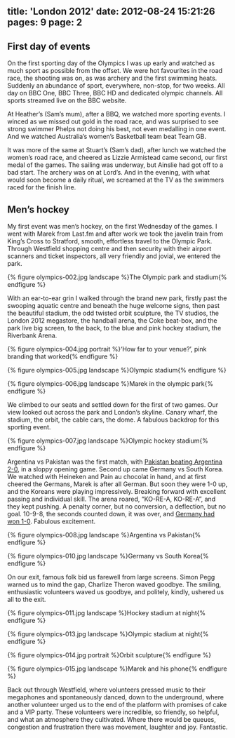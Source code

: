 title: 'London 2012'
date: 2012-08-24 15:21:26
pages: 9
page: 2
---

## First day of events

On the first sporting day of the Olympics I was up early and watched as much sport as possible from the offset. We were hot favourites in the road race, the shooting was on, as was archery and the first swimming heats. Suddenly an abundance of sport, everywhere, non-stop, for two weeks. All day on BBC One, BBC Three, BBC HD and dedicated olympic channels. All sports streamed live on the BBC website.

At Heather’s (Sam’s mum), after a BBQ, we watched more sporting events. I winced as we missed out gold in the road race, and was surprised to see strong swimmer Phelps not doing his best, not even medalling in one event. And we watched Australia’s women’s Basketball team beat Team GB.

It was more of the same at Stuart’s (Sam’s dad), after lunch we watched the women’s road race, and cheered as Lizzie Armistead came second, our first medal of the games. The sailing was underway, but Ainslie had got off to a bad start. The archery was on at Lord’s. And in the evening, with what would soon become a daily ritual, we screamed at the TV as the swimmers raced for the finish line.

## Men’s hockey

My first event was men’s hockey, on the first Wednesday of the games. I went with Marek from Last.fm and after work we took the javelin train from King’s Cross to Stratford, smooth, effortless travel to the Olympic Park. Through Westfield shopping centre and then security with their airport scanners and ticket inspectors, all very friendly and jovial, we entered the park.

{% figure olympics-002.jpg landscape %}The Olympic park and stadium{% endfigure %}

With an ear-to-ear grin I walked through the brand new park, firstly past the swooping aquatic centre and beneath the huge welcome signs, then past the beautiful stadium, the odd twisted orbit sculpture, the TV studios, the London 2012 megastore, the handball arena, the Coke beat-box, and the park live big screen, to the back, to the blue and pink hockey stadium, the Riverbank Arena.

{% figure olympics-004.jpg portrait %}‘How far to your venue?’, pink branding that worked{% endfigure %}

{% figure olympics-005.jpg landscape %}Olympic stadium{% endfigure %}

{% figure olympics-006.jpg landscape %}Marek in the olympic park{% endfigure %}

We climbed to our seats and settled down for the first of two games. Our view looked out across the park and London’s skyline. Canary wharf, the stadium, the orbit, the cable cars, the dome. A fabulous backdrop for this sporting event.

{% figure olympics-007.jpg landscape %}Olympic hockey stadium{% endfigure %}

Argentina vs Pakistan was the first match, with [Pakistan beating Argentina 2-0](http://london2012.bbc.co.uk/hockey/event/men/match=hom400a06/index.html), in a sloppy opening game. Second up came Germany vs South Korea. We watched with Heineken and Pain au chocolat in hand, and at first cheered the Germans, Marek is after all German. But soon they were 1-0 up, and the Koreans were playing impressively. Breaking forward with excellent passing and individual skill. The arena roared, “KO-RE-A, KO-RE-A”, and they kept pushing. A penalty corner, but no conversion, a deflection, but no goal. 10-9-8, the seconds counted down, it was over, and [Germany had won 1-0](http://london2012.bbc.co.uk/hockey/event/men/match=hom400b06/index.html). Fabulous excitement.

{% figure olympics-008.jpg landscape %}Argentina vs Pakistan{% endfigure %}

{% figure olympics-010.jpg landscape %}Germany vs South Korea{% endfigure %}

On our exit, famous folk bid us farewell from large screens. Simon Pegg warned us to mind the gap, Charlize Theron waved goodbye. The smiling, enthusiastic volunteers waved us goodbye, and politely, kindly, ushered us all to the exit.

{% figure olympics-011.jpg landscape %}Hockey stadium at night{% endfigure %}

{% figure olympics-013.jpg landscape %}Olympic stadium at night{% endfigure %}

{% figure olympics-014.jpg portrait %}Orbit sculpture{% endfigure %}

{% figure olympics-015.jpg landscape %}Marek and his phone{% endfigure %}

Back out through Westfield, where volunteers pressed music to their megaphones and spontaneously danced, down to the underground, where another volunteer urged us to the end of the platform with promises of cake and a VIP party. These volunteers were incredible, so friendly, so helpful, and what an atmosphere they cultivated. Where there would be queues, congestion and frustration there was movement, laughter and joy. Fantastic.
